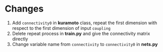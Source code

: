 # Changes

1. Add `connectivity0` in **kuramoto** class, repeat the first dimension with respect to the first dimension of input `coupling`
2. Delete repeat process in **train.py** and give the connectivity matrix directly
3. Change variable name from `connectivity` to `connectivity0` in **nets.py**
